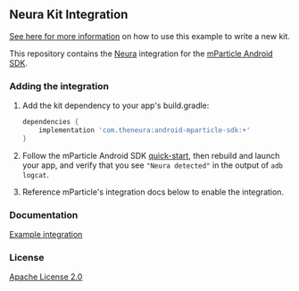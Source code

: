 ## Neura Kit Integration

[See here for more information](https://github.com/mParticle/mparticle-android-sdk/wiki/Kit-Development) on how to use this example to write a new kit.

This repository contains the [Neura](https://www.theneura.com/) integration for the [mParticle Android SDK](https://github.com/mParticle/mparticle-android-sdk).

### Adding the integration

1. Add the kit dependency to your app's build.gradle:

    ```groovy
    dependencies {
        implementation 'com.theneura:android-mparticle-sdk:+'
    }
    ```
2. Follow the mParticle Android SDK [quick-start](https://github.com/mParticle/mparticle-android-sdk), then rebuild and launch your app, and verify that you see `"Neura detected"` in the output of `adb logcat`.
3. Reference mParticle's integration docs below to enable the integration.

### Documentation

[Example integration](http://docs.mparticle.com/integrations/neura)

### License

[Apache License 2.0](http://www.apache.org/licenses/LICENSE-2.0)
